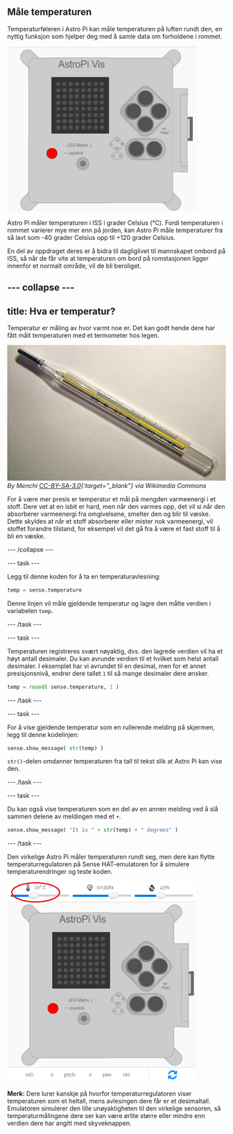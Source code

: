 ## Måle temperaturen

Temperaturføleren i Astro Pi kan måle temperaturen på luften rundt den, en nyttig funksjon som hjelper deg med å samle data om forholdene i rommet.

![Melding om temperaturen](images/degrees-message.gif)

Astro Pi måler temperaturen i ISS i grader Celsius (&deg;C). Fordi temperaturen i rommet varierer mye mer enn på jorden, kan Astro Pi måle temperaturer fra så lavt som -40 grader Celsius opp til +120 grader Celsius.

En del av oppdraget deres er å bidra til dagliglivet til mannskapet ombord på ISS, så når de får vite at temperaturen om bord på romstasjonen ligger innenfor et normalt område, vil de bli beroliget.

--- collapse ---
---
title: Hva er temperatur?
---
Temperatur er måling av hvor varmt noe er. Det kan godt hende dere har fått målt temperaturen med et termometer hos legen.

![Termometer](images/thermometer.JPG) *By Menchi [CC-BY-SA-3.0](http://creativecommons.org/licenses/by-sa/3.0/){:target="_blank"} via Wikimedia Commons*

For å være mer presis er temperatur et mål på mengden varmeenergi i et stoff. Dere vet at en isbit er hard, men når den varmes opp, det vil si når den absorberer varmeenergi fra omgivelsene, smelter den og blir til væske. Dette skyldes at når et stoff absorberer eller mister nok varmeenergi, vil stoffet forandre tilstand, for eksempel vil det gå fra å være et fast stoff til å bli en væske.

--- /collapse ---

--- task ---

Legg til denne koden for å ta en temperaturavlesning:

```python
temp = sense.temperature
```

Denne linjen vil måle gjeldende temperatur og lagre den målte verdien i variabelen `temp`.

--- /task ---

--- task ---

Temperaturen registreres svært nøyaktig, dvs. den lagrede verdien vil ha et høyt antall desimaler. Du kan avrunde verdien til et hvilket som helst antall desimaler. I eksemplet har vi avrundet til en desimal, men for et annet presisjonsnivå, endrer dere tallet `1` til så mange desimaler dere ønsker.

```python
temp = round( sense.temperature, 1 )
```

--- /task ---

--- task ---

For å vise gjeldende temperatur som en rullerende melding på skjermen, legg til denne kodelinjen:

```python
sense.show_message( str(temp) )
```

`str()`-delen omdanner temperaturen fra tall til tekst slik at Astro Pi kan vise den.

--- /task ---

--- task ---

Du kan også vise temperaturen som en del av en annen melding ved å slå sammen delene av meldingen med et `+`.

```python
sense.show_message( "It is " + str(temp) + " degrees" )
```

--- /task ---

Den virkelige Astro Pi måler temperaturen rundt seg, men dere kan flytte temperaturregulatoren på Sense HAT-emulatoren for å simulere temperaturendringer og teste koden.

![Temperaturregulator](images/temperature-slider.png)

**Merk:** Dere lurer kanskje på hvorfor temperaturregulatoren viser temperaturen som et heltall, mens avlesingen dere får er et desimaltall. Emulatoren simulerer den lille unøyaktigheten til den virkelige sensoren, så temperaturmålingene dere ser kan være ørlite større eller mindre enn verdien dere har angitt med skyveknappen.